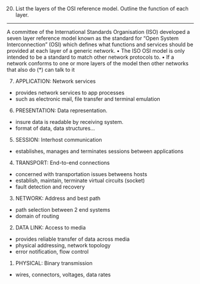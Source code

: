 
20. List the layers of the OSI reference model. Outline the function of each layer.

________________________________________________________________________

A committee of the International Standards Organisation (ISO) developed a seven layer reference model known as the standard for “Open System Interconnection” (OSI) which defines what functions and services should be provided at each layer of a generic network.
•  The ISO OSI model is only intended to be a standard to match other network protocols to.
•  If a network conforms to one or more layers of the model then other networks that also do (*) can talk to it

7. APPLICATION: Network services
- provides network services to app processes 
- such as electronic mail, file transfer and terminal emulation

6. PRESENTATION: Data representation.
- insure data is readable by receiving system.
- format of data, data structures...

5. SESSION: Interhost communication
- establishes, manages and terminates sessions between applications

4. TRANSPORT: End-to-end connections
- concerned with transportation issues betweens hosts
- establish, maintain, terminate virtual circuits (socket)
- fault detection and recovery

3. NETWORK: Address and best path
- path selection between 2 end systems
- domain of routing

2. DATA LINK: Access to media
- provides reliable transfer of data across media
- physical addressing, network topology
- error notification, flow control

1. PHYSICAL: Binary transmission
- wires, connectors, voltages, data rates
